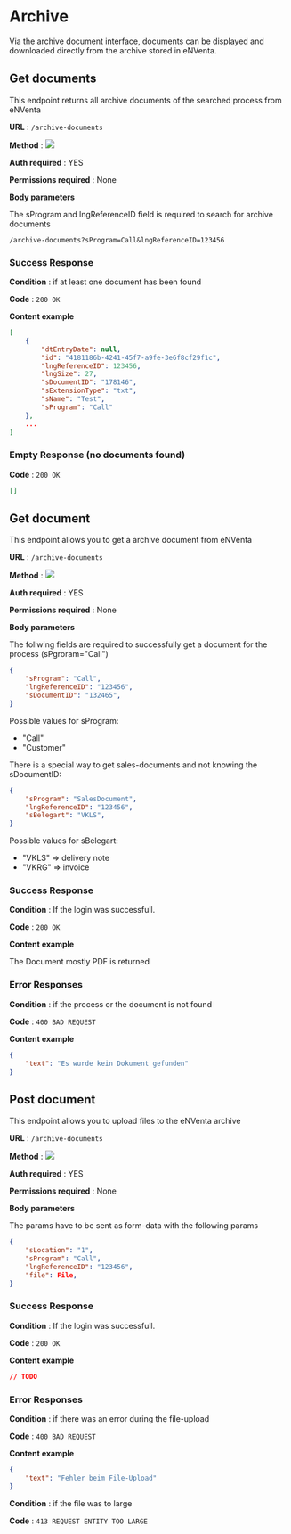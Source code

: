# Archive

Via the archive document interface, documents can be displayed and downloaded directly from the archive stored in eNVenta.

## Get documents

This endpoint returns all archive documents of the searched process from eNVenta

**URL** : `/archive-documents`

**Method** : <img src="https://img.shields.io/badge/GET%20-%23323330.svg?&style=flat&color=blue"/>

**Auth required** : YES

**Permissions required** : None

**Body parameters**

The sProgram and lngReferenceID field is required to search for archive documents

`/archive-documents?sProgram=Call&lngReferenceID=123456`

### Success Response

**Condition** : if at least one document has been found

**Code** : `200 OK`

**Content example**

```json
[
    {
        "dtEntryDate": null,
        "id": "4181186b-4241-45f7-a9fe-3e6f8cf29f1c",
        "lngReferenceID": 123456,
        "lngSize": 27,
        "sDocumentID": "178146",
        "sExtensionType": "txt",
        "sName": "Test",
        "sProgram": "Call"
    },
    ...
]
```

### Empty Response (no documents found)

**Code** : `200 OK`

```json
[]
```

## Get document

This endpoint allows you to get a archive document from eNVenta

**URL** : `/archive-documents`

**Method** : <img src="https://img.shields.io/badge/GET%20-%23323330.svg?&style=flat&color=blue"/>

**Auth required** : YES

**Permissions required** : None

**Body parameters**

The follwing fields are required to successfully get a document for the process (sPgroram="Call")

```json
{
    "sProgram": "Call",
    "lngReferenceID": "123456",
    "sDocumentID": "132465",
}
```

Possible values for sProgram:
* "Call"
* "Customer"

There is a special way to get sales-documents and not knowing the sDocumentID:

```json
{
    "sProgram": "SalesDocument",
    "lngReferenceID": "123456",
    "sBelegart": "VKLS",
}
```

Possible values for sBelegart:
* "VKLS" => delivery note
* "VKRG" => invoice

### Success Response

**Condition** : If the login was successfull.

**Code** : `200 OK`

**Content example**

The Document mostly PDF is returned

### Error Responses

**Condition** : if the process or the document is not found

**Code** : `400 BAD REQUEST`

**Content example**

```json
{
    "text": "Es wurde kein Dokument gefunden"
}
```

## Post document

This endpoint allows you to upload files to the eNVenta archive

**URL** : `/archive-documents`

**Method** : <img src="https://img.shields.io/badge/POST%20-%23323330.svg?&style=flat&color=green"/>

**Auth required** : YES

**Permissions required** : None

**Body parameters**

The params have to be sent as form-data with the following params

```json
{
    "sLocation": "1",
    "sProgram": "Call",
    "lngReferenceID": "123456",
    "file": File,
}
```

### Success Response

**Condition** : If the login was successfull.

**Code** : `200 OK`

**Content example**

```json
// TODO
```

### Error Responses

**Condition** : if there was an error during the file-upload

**Code** : `400 BAD REQUEST`

**Content example**

```json
{
    "text": "Fehler beim File-Upload"
}
```

**Condition** : if the file was to large

**Code** : `413 REQUEST ENTITY TOO LARGE`
